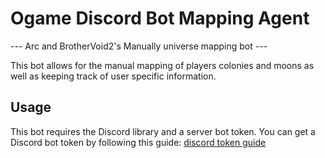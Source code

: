 # Ogame Discord Bot Mapping Agent

--- Arc and BrotherVoid2's Manually universe mapping bot ---

This bot allows for the manual mapping of players colonies and moons as well as keeping track of user specific information. 

## Usage

This bot requires the Discord library and a server bot token.
You can get a Discord bot token by following this guide:
[discord token guide](https://discord.com/developers/applications/)
